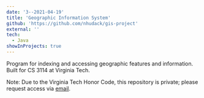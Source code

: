 ```yaml
---
date: '3--2021-04-19'
title: 'Geographic Information System'
github: 'https://github.com/nhudack/gis-project'
external: ''
tech:
  - Java
showInProjects: true
---
```


Program for indexing and accessing geographic features and information. Built for CS 3114 at Virginia Tech.

Note: Due to the Virginia Tech Honor Code, this repository is private; please request access via [email](mailto:nhudack@gmail.com).
